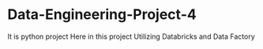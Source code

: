 # Data-Engineering-Project-4
It is python project
Here in this project Utilizing Databricks and Data Factory
